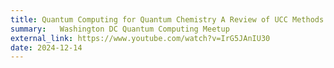 ```yaml
---
title: Quantum Computing for Quantum Chemistry A Review of UCC Methods and Adapt-VQE Algorithms
summary:   Washington DC Quantum Computing Meetup 
external_link: https://www.youtube.com/watch?v=IrG5JAnIU30
date: 2024-12-14
---
```

